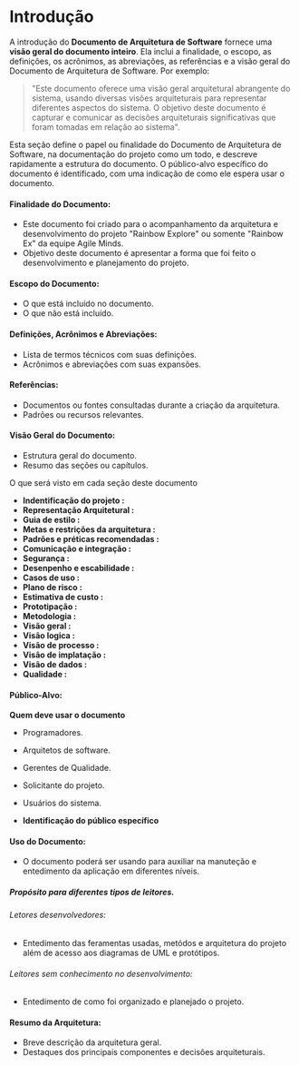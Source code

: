 # Introdução


A introdução do **Documento de Arquitetura de Software** fornece uma **visão geral do documento inteiro**. Ela inclui a finalidade, o escopo, as definições, os acrônimos, as abreviações, as referências e a visão geral do Documento de Arquitetura de Software. Por exemplo:

> "Este documento oferece uma visão geral arquitetural abrangente do sistema, usando diversas visões arquiteturais para representar diferentes aspectos do sistema. O objetivo deste documento é capturar e comunicar as decisões arquiteturais significativas que foram tomadas em relação ao sistema".

Esta seção define o papel ou finalidade do Documento de Arquitetura de Software, na documentação do projeto como um todo, e descreve rapidamente a estrutura do documento. O público-alvo específico do documento é identificado, com uma indicação de como ele espera usar o documento.

#### Finalidade do Documento:
- Este documento foi criado para o acompanhamento da arquitetura e desenvolvimento do projeto "Rainbow Explore" ou somente "Rainbow Ex" da equipe Agile Minds. 
- Objetivo deste documento é apresentar a forma que foi feito o desenvolvimento e planejamento do projeto.
 
#### Escopo do Documento:
- O que está incluído no documento.
- O que não está incluído.

#### Definições, Acrônimos e Abreviações:
- Lista de termos técnicos com suas definições.
- Acrônimos e abreviações com suas expansões.
#### Referências:
- Documentos ou fontes consultadas durante a criação da arquitetura.
- Padrões ou recursos relevantes.
#### Visão Geral do Documento:
- Estrutura geral do documento.
- Resumo das seções ou capítulos.

O que será visto em cada seção deste documento

- **Indentificação do projeto :**
- **Representação Arquitetural :**
- **Guia de estilo :**
- **Metas e restrições da arquitetura :**
- **Padrões e préticas recomendadas :**
- **Comunicação e integração :**
- **Segurança :**
- **Desenpenho e escabilidade :**
- **Casos de uso :**
- **Plano de risco :**
- **Estimativa de custo :**
- **Prototipação :**
- **Metodologia :**
- **Visão geral :**
- **Visão logica :**
- **Visão de processo :**
- **Visão de implatação :**
- **Visão de dados :**
- **Qualidade :**


#### Público-Alvo:
**Quem deve usar o documento**

- Programadores.
- Arquitetos de software.
- Gerentes de Qualidade.
- Solicitante do projeto.
- Usuários do sistema.

- **Identificação do público específico**
#### Uso do Documento:
- O documento poderá ser usando para auxiliar na manuteção e entedimento da aplicação em diferentes níveis.
##### Propósito para diferentes tipos de leitores.
###### Letores desenvolvedores:
- Entedimento das feramentas usadas, metódos e arquitetura do projeto além de acesso aos diagramas de UML e protótipos.
###### Leitores sem conhecimento no desenvolvimento:
- Entedimento de como foi organizado e planejado o projeto.
#### Resumo da Arquitetura:
- Breve descrição da arquitetura geral.
- Destaques dos principais componentes e decisões arquiteturais.